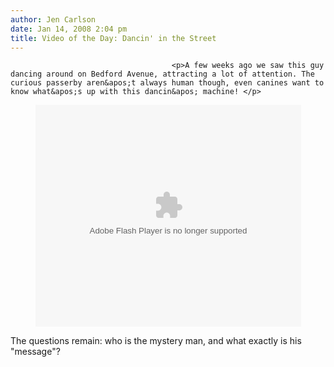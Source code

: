 ```yaml
---
author: Jen Carlson
date: Jan 14, 2008 2:04 pm
title: Video of the Day: Dancin' in the Street
---
```


	
										<p>A few weeks ago we saw this guy dancing around on Bedford Avenue, attracting a lot of attention. The curious passerby aren&apos;t always human though, even canines want to know what&apos;s up with this dancin&apos; machine! </p>

<center><object width="425" height="355"><param name="movie" value="http://www.youtube.com/v/Y89ubWBiEwQ&amp;rel=1"><param name="wmode" value="transparent"><embed src="https://web.archive.org/web/20150415015138oe_/http://www.youtube.com/v/Y89ubWBiEwQ&amp;rel=1" type="application/x-shockwave-flash" wmode="transparent" width="425" height="355"></object></center>

<p>The questions remain: who is the mystery man, and what exactly is his &quot;message&quot;? </p>					
										
									
				